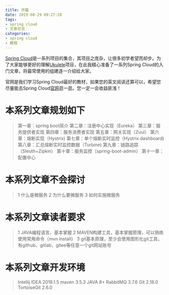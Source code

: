 ```yaml
---
title: 开篇
date: 2019-08-29 09:27:28
tags: 
- spring cloud
- 文章总览
categories:
- spring cloud
- 教程
---
```

[Spring Cloud](https://spring.io)是一系列项目的集合，其项目之庞杂，让很多初学者望而却步。为了大家能够更好的理解[Ukulele](https://fengxici.github.io/)项目，在此我精心准备了一系列Spring Cloud的入门文章，将最常使用的组建逐一介绍给大家。

官网是我们学习Spring Cloud最好的教材，如果您的英文阅读还算可以，希望您尽量能去Spring Cloud[官网](https://spring.io)逛一逛。您一定一会收益匪浅！

# 本系列文章规划如下
> 第一章：spring boot简介
> 第二章：注册中心实现（Eureka）
> 第三章：服务提供者实现
> 第四章：服务消费者实现
> 第五章：网关实现（Zuul）
> 第六章：熔断实现（Hystrix)
> 第七章：单个熔断实时监控（Hystrix dashboard)
> 第八章：汇总熔断实时监控数据（Turbine)
> 第九章：链路追踪（Sleuth+Zipkin）
> 第十章：服务监控（spring-boot-admin）
> 第十一章：配置中心

# 本系列文章不会探讨
> 1 什么是微服务
> 2 为什么要微服务
> 3 如何实施微服务

# 本系列文章读者要求
> 1 JAVA编程语言，基本掌握
> 2 MAVEN构建工具，基本掌握原理，可以熟练使用常用命令（mvn install）
> 3 git基本原理，至少会使用图形化git工具，有github、gitlab、gitee等任意一个git网站账号

# 本系列文章开发环境
> Intellij IDEA 2018.1.5
> maven 3.5.3
> JAVA 8+
> RabbitMQ 3.7.6
> Git 2.18.0
> TortoiseGit 2.6.0